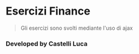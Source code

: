 # Esercizi Finance
> Gli esercizi sono svolti mediante l'uso di ajax

### Developed by Castelli Luca
